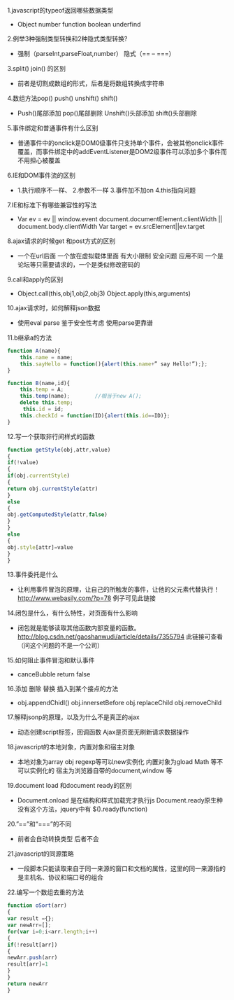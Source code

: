 1.javascript的typeof返回哪些数据类型
- Object number function boolean underfind

2.例举3种强制类型转换和2种隐式类型转换?
- 强制（parseInt,parseFloat,number）
隐式（== – ===）

3.split() join() 的区别
- 前者是切割成数组的形式，后者是将数组转换成字符串

4.数组方法pop() push() unshift() shift()
- Push()尾部添加 pop()尾部删除
Unshift()头部添加 shift()头部删除

5.事件绑定和普通事件有什么区别
- 普通事件中的onclick是DOM0级事件只支持单个事件，会被其他onclick事件覆盖，而事件绑定中的addEventListener是DOM2级事件可以添加多个事件而不用担心被覆盖

6.IE和DOM事件流的区别
- 1.执行顺序不一样、
2.参数不一样
3.事件加不加on
4.this指向问题

7.IE和标准下有哪些兼容性的写法
- Var ev = ev || window.event
document.documentElement.clientWidth || document.body.clientWidth
Var target = ev.srcElement||ev.target

8.ajax请求的时候get 和post方式的区别
- 一个在url后面 一个放在虚拟载体里面
有大小限制
安全问题
应用不同 一个是论坛等只需要请求的，一个是类似修改密码的

9.call和apply的区别
- Object.call(this,obj1,obj2,obj3)
Object.apply(this,arguments)

10.ajax请求时，如何解释json数据
- 使用eval parse 鉴于安全性考虑 使用parse更靠谱

11.b继承a的方法
```javascript
function A(name){
    this.name = name;
    this.sayHello = function(){alert(this.name+” say Hello!”);};
}

function B(name,id){
    this.temp = A;
    this.temp(name);        //相当于new A();
    delete this.temp;       
     this.id = id;   
    this.checkId = function(ID){alert(this.id==ID)};
}
```

12.写一个获取非行间样式的函数
```javascript
function getStyle(obj,attr,value)
{
if(!value)
{
if(obj.currentStyle)
{
return obj.currentStyle(attr)
}
else
{
obj.getComputedStyle(attr,false)
}
}
else
{
obj.style[attr]=value
}
}
```

13.事件委托是什么
- 让利用事件冒泡的原理，让自己的所触发的事件，让他的父元素代替执行！
http://www.webasily.com/?p=78 例子可见此链接

14.闭包是什么，有什么特性，对页面有什么影响
- 闭包就是能够读取其他函数内部变量的函数。
http://blog.csdn.net/gaoshanwudi/article/details/7355794 此链接可查看（问这个问题的不是一个公司）

15.如何阻止事件冒泡和默认事件
- canceBubble return false

16.添加 删除 替换 插入到某个接点的方法
- obj.appendChidl()
obj.innersetBefore
obj.replaceChild
obj.removeChild

17.解释jsonp的原理，以及为什么不是真正的ajax
- 动态创建script标签，回调函数
Ajax是页面无刷新请求数据操作

18.javascript的本地对象，内置对象和宿主对象
- 本地对象为array obj regexp等可以new实例化
内置对象为gload Math 等不可以实例化的
宿主为浏览器自带的document,window 等

19.document load 和document ready的区别
- Document.onload 是在结构和样式加载完才执行js
Document.ready原生种没有这个方法，jquery中有 $().ready(function)

20.”==”和“===”的不同
- 前者会自动转换类型
后者不会

21.javascript的同源策略
- 一段脚本只能读取来自于同一来源的窗口和文档的属性，这里的同一来源指的是主机名、协议和端口号的组合

22.编写一个数组去重的方法
```javascript
function oSort(arr)
{
var result ={};
var newArr=[];
for(var i=0;i<arr.length;i++)
{
if(!result[arr])
{
newArr.push(arr)
result[arr]=1
}
}
return newArr
}
```
